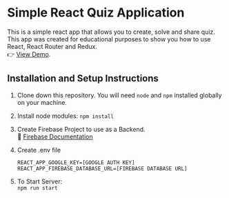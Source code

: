 # Simple React Quiz Application

This is a simple react app that allows you to create, solve and share quiz. This app was created for educational purposes to show you how to use React, React Router and Redux. \
👉 [View Demo](https://quiz.vchebotarev.dev/).

## Installation and Setup Instructions

1. Clone down this repository. You will need `node` and `npm` installed globally on your machine.

2. Install node modules:
`npm install`
3. Create Firebase Project to use as a Backend. \
📄 [Firebase Documentation](https://firebase.google.com/docs/guides)
4. Create .env file
   ```
   REACT_APP_GOOGLE_KEY=[GOOGLE AUTH KEY]
   REACT_APP_FIREBASE_DATABASE_URL=[FIREBASE DATABASE URL]
   ```
5. To Start Server: \
`npm run start`

